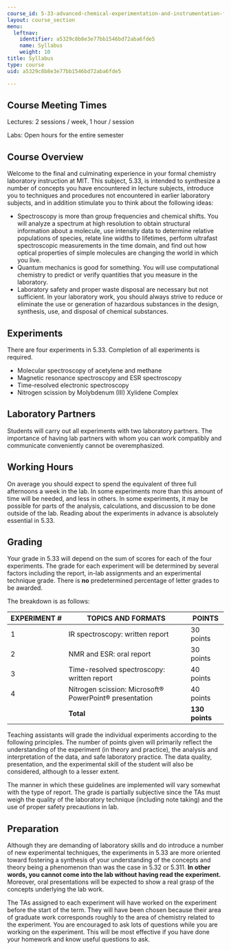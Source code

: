 ```yaml
---
course_id: 5-33-advanced-chemical-experimentation-and-instrumentation-fall-2007
layout: course_section
menu:
  leftnav:
    identifier: a5329c8b8e3e77bb1546bd72aba6fde5
    name: Syllabus
    weight: 10
title: Syllabus
type: course
uid: a5329c8b8e3e77bb1546bd72aba6fde5

---
```


Course Meeting Times
--------------------

Lectures: 2 sessions / week, 1 hour / session

Labs: Open hours for the entire semester

Course Overview
---------------

Welcome to the final and culminating experience in your formal chemistry laboratory instruction at MIT. This subject, 5.33, is intended to synthesize a number of concepts you have encountered in lecture subjects, introduce you to techniques and procedures not encountered in earlier laboratory subjects, and in addition stimulate you to think about the following ideas:

*   Spectroscopy is more than group frequencies and chemical shifts. You will analyze a spectrum at high resolution to obtain structural information about a molecule, use intensity data to determine relative populations of species, relate line widths to lifetimes, perform ultrafast spectroscopic measurements in the time domain, and find out how optical properties of simple molecules are changing the world in which you live.
*   Quantum mechanics is good for something. You will use computational chemistry to predict or verify quantities that you measure in the laboratory.
*   Laboratory safety and proper waste disposal are necessary but not sufficient. In your laboratory work, you should always strive to reduce or eliminate the use or generation of hazardous substances in the design, synthesis, use, and disposal of chemical substances.

Experiments
-----------

There are four experiments in 5.33. Completion of all experiments is required.

*   Molecular spectroscopy of acetylene and methane
*   Magnetic resonance spectroscopy and ESR spectroscopy
*   Time-resolved electronic spectroscopy
*   Nitrogen scission by Molybdenum (III) Xylidene Complex

Laboratory Partners
-------------------

Students will carry out all experiments with two laboratory partners. The importance of having lab partners with whom you can work compatibly and communicate conveniently cannot be overemphasized.

Working Hours
-------------

On average you should expect to spend the equivalent of three full afternoons a week in the lab. In some experiments more than this amount of time will be needed, and less in others. In some experiments, it may be possible for parts of the analysis, calculations, and discussion to be done outside of the lab. Reading about the experiments in advance is absolutely essential in 5.33.

Grading
-------

Your grade in 5.33 will depend on the sum of scores for each of the four experiments. The grade for each experiment will be determined by several factors including the report, in-lab assignments and an experimental technique grade. There is **no** predetermined percentage of letter grades to be awarded.

The breakdown is as follows:

| EXPERIMENT # | TOPICS AND FORMATS | POINTS |
| --- | --- | --- |
| 1 | IR spectroscopy: written report | 30 points |
| 2 | NMR and ESR: oral report | 30 points |
| 3 | Time-resolved spectroscopy: written report | 40 points |
| 4 | Nitrogen scission: Microsoft® PowerPoint® presentation | 40 points |
| &nbsp; | **Total** | **130 points** 

Teaching assistants will grade the individual experiments according to the following principles. The number of points given will primarily reflect the understanding of the experiment (in theory and practice), the analysis and interpretation of the data, and safe laboratory practice. The data quality, presentation, and the experimental skill of the student will also be considered, although to a lesser extent.

The manner in which these guidelines are implemented will vary somewhat with the type of report. The grade is partially subjective since the TAs must weigh the quality of the laboratory technique (including note taking) and the use of proper safety precautions in lab.

Preparation
-----------

Although they are demanding of laboratory skills and do introduce a number of new experimental techniques, the experiments in 5.33 are more oriented toward fostering a synthesis of your understanding of the concepts and theory being a phenomenon than was the case in 5.32 or 5.311. **In other words, you cannot come into the lab without having read the experiment.** Moreover, oral presentations will be expected to show a real grasp of the concepts underlying the lab work.

The TAs assigned to each experiment will have worked on the experiment before the start of the term. They will have been chosen because their area of graduate work corresponds roughly to the area of chemistry related to the experiment. You are encouraged to ask lots of questions while you are working on the experiment. This will be most effective if you have done your homework and know useful questions to ask.